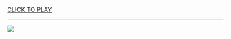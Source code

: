 
<a href="https://premium76.site?title=0v0_unblocked_games&ref=13M">CLICK TO PLAY</a></h3>
<hr>

<a href="https://premium76.site?title=0v0_unblocked_games&ref=13M"><img src="https://clearcache.store/games.png"></a>


